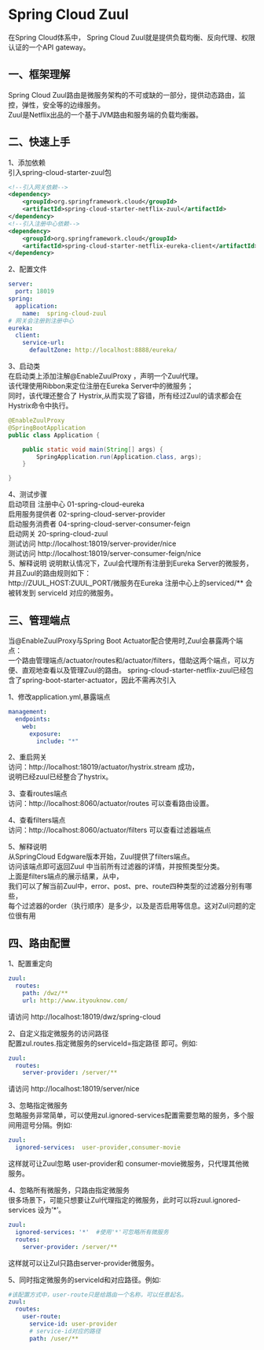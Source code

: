 # Spring Cloud Zuul
在Spring Cloud体系中， Spring Cloud Zuul就是提供负载均衡、反向代理、权限认证的一个API gateway。  

## 一、框架理解
Spring Cloud Zuul路由是微服务架构的不可或缺的一部分，提供动态路由，监控，弹性，安全等的边缘服务。  
Zuul是Netflix出品的一个基于JVM路由和服务端的负载均衡器。

## 二、快速上手
1、添加依赖    
引入spring-cloud-starter-zuul包  
```xml
<!--引入网关依赖-->
<dependency>
    <groupId>org.springframework.cloud</groupId>
    <artifactId>spring-cloud-starter-netflix-zuul</artifactId>
</dependency>
<!--引入注册中心依赖-->
<dependency>
    <groupId>org.springframework.cloud</groupId>
    <artifactId>spring-cloud-starter-netflix-eureka-client</artifactId>
</dependency>
```
2、配置文件   
```yml
server:
  port: 18019
spring:
  application:
    name:  spring-cloud-zuul
# 网关会注册到注册中心
eureka:
  client:
    service-url:
      defaultZone: http://localhost:8888/eureka/
```
3、启动类  
在启动类上添加注解@EnableZuulProxy ，声明一个Zuul代理。  
该代理使用Ribbon来定位注册在Eureka Server中的微服务；  
同时，该代理还整合了 Hystrix,从而实现了容错，所有经过Zuul的请求都会在Hystrix命令中执行。  
```java
@EnableZuulProxy
@SpringBootApplication
public class Application {

    public static void main(String[] args) {
        SpringApplication.run(Application.class, args);
    }

}
```
4、测试步骤  
启动项目 注册中心 01-spring-cloud-eureka  
启用服务提供者 02-spring-cloud-server-provider  
启动服务消费者  04-spring-cloud-server-consumer-feign  
启动网关 20-spring-cloud-zuul  
测试访问 http://localhost:18019/server-provider/nice  
测试访问 http://localhost:18019/server-consumer-feign/nice  
5、解释说明
说明默认情况下，Zuul会代理所有注册到Eureka Server的微服务，并且Zuul的路由规则如下：  
http://ZUUL_HOST:ZUUL_PORT/微服务在Eureka 注册中心上的serviced/** 会被转发到 serviceld 对应的微服务。

## 三、管理端点
当@EnableZuulProxy与Spring Boot Actuator配合使用时,Zuul会暴露两个端点：  
一个路由管理端点/actuator/routes和/actuator/filters，借助这两个端点，可以方便、直观地查看以及管理Zuul的路由。
spring-cloud-starter-netflix-zuul已经包含了spring-boot-starter-actuator，因此不需再次引入  

1、修改application.yml,暴露端点  
```yml
management:
  endpoints:
    web:
      exposure:
        include: "*"
```

2、重启网关  
访问：http://localhost:18019/actuator/hystrix.stream 成功，  
说明已经zuul已经整合了hystrix。  

3、查看routes端点  
访问：http://localhost:8060/actuator/routes 可以查看路由设置。
  

4、查看filters端点  
访问：http://localhost:8060/actuator/filters 可以查看过滤器端点


5、解释说明  
从SpringCloud Edgware版本开始，Zuul提供了filters端点。  
访问该端点即可返回Zuul 中当前所有过滤器的详情，并按照类型分类。  
上面是filters端点的展示结果，从中，  
我们可以了解当前Zuul中，error、post、pre、route四种类型的过滤器分别有哪些，  
每个过滤器的order（执行顺序）是多少，以及是否启用等信息。这对Zul问题的定位很有用  

## 四、路由配置
1、配置重定向   
```yml
zuul:
  routes:
    path: /dwz/**
    url: http://www.ityouknow.com/
```
请访问 http://localhost:18019/dwz/spring-cloud

2、自定义指定微服务的访问路径  
配置zul.routes.指定微服务的serviceId=指定路径 即可。例如∶   
```yml
zuul:
  routes:
    server-provider: /server/**
```
请访问 http://localhost:18019/server/nice

3、忽略指定微服务  
忽略服务非常简单，可以使用zul.ignored-services配置需要忽略的服务，多个服间用逗号分隔。例如∶
```yml
zuul:
  ignored-services:  user-provider,consumer-movie
```
这样就可让Zuul忽略 user-provider和 consumer-movie微服务，只代理其他微服务。

4、忽略所有微服务，只路由指定微服务  
很多场景下，可能只想要让Zul代理指定的微服务，此时可以将zuul.ignored-services
设为’*’。  
```yml
zuul:
  ignored-services: '*'  #使用'*'可忽略所有微服务
  routes:
    server-provider: /server/**
```
这样就可以让Zul只路由server-provider微服务。

5、同时指定微服务的serviceld和对应路径。例如∶  
```yml
#该配置方式中，user-route只是给路由一个名称，可以任意起名。
zuul:
  routes:
    user-route:
      service-id: user-provider
      # service-id对应的路径
      path: /user/**
```

